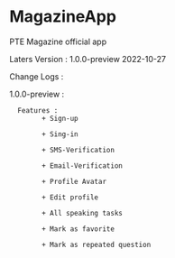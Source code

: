 # MagazineApp
PTE Magazine official app

Laters Version : 1.0.0-preview 2022-10-27

Change Logs :

  1.0.0-preview :
  
      Features :
            + Sign-up
            
            + Sing-in
            
            + SMS-Verification
            
            + Email-Verification
            
            + Profile Avatar
            
            + Edit profile
            
            + All speaking tasks
            
            + Mark as favorite
            
            + Mark as repeated question
            
    
